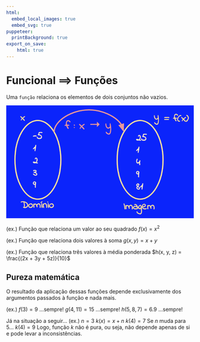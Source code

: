 ```yaml
---
html:
  embed_local_images: true
  embed_svg: true
puppeteer: 
  printBackground: true
export_on_save:
    html: true
---
```

<!-- 04 -->

# Funcional $\implies$ Funções

Uma `função` relaciona os elementos de dois conjuntos não vazios.

![](/assets/figs/func01.png)

(ex.) Função que relaciona um valor ao seu quadrado
$f(x) = x^2$

(ex.) Função que relaciona dois valores à soma
$g(x, y) = x + y$

(ex.) Função que relaciona três valores à média ponderada
$h(x, y, z) = \frac{(2x + 3y + 5z)}{10}$

## Pureza matemática
O resultado da aplicação dessas funções depende exclusivamente dos argumentos passados à função e nada mais.

(ex.) 
$f(3) = 9$ ...sempre!
$g(4,11) = 15$ ...sempre!
$h(5,8,7) = 6.9$ ...sempre!

Já na situação a seguir...
(ex.) 
$n = 3$
$k(x) = x + n$ 
$k(4) = 7$
Se $n$ muda para $5$...
$k(4) = 9$
Logo, função $k$ não é pura, ou seja, não depende apenas de si e pode levar a inconsistências.

